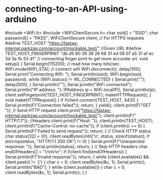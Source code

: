# connecting-to-an-API-using-arduino
#include <WiFi.h>
#include <WiFiClientSecure.h>
char ssid[] = "SSID";
char password[] = "PASS";
WiFiClientSecure client; // For HTTPS requests
#define TEST_HOST "https://fastag-internal.parkzap.com/account/mockable_test/" //Given URL
#define TEST_HOST_FINGERPRINT "db d5 80 39 39 26 68 31 ed 58 07 a5 31 af ec 3d 3a 1b 53 d1" // connecting finger print to get more accurate url.
void setup() {
Serial.begin(115200); // read how many bits/sec.
WiFi.mode(WIFI_STA); // connect wifi
WiFi.disconnect();
delay(100);
Serial.print("Connecting Wifi: ");
Serial.println(ssid);
WiFi.begin(ssid, password);
while (WiFi.status() != WL_CONNECTED) {
Serial.print(".");
delay(500);
}
Serial.println("");
Serial.println("WiFi connected");
Serial.println("IP address: ");
IPAddress ip = WiFi.localIP();
Serial.println(ip);
client.setFingerprint(TEST_HOST_FINGERPRINT);
makeHTTPRequest();
}
void makeHTTPRequest() {
if (!client.connect(TEST_HOST, 443))
{
Serial.println(F("Connection failed"));
return;
}
yield();
client.print(F("GET ")); // Send HTTP request
client.print("https://fastag-internal.parkzap.com/account/mockable_test/");
client.println(F(" HTTP/1.1"));
//Headers
client.print(F("Host: "));
client.println(TEST_HOST);
client.println(F("Cache-Control: no-cache"));
if (client.println() == 0)
{
Serial.println(F("Failed to send request"));
return;
}
// Check HTTP status
char status[32] = {0};
client.readBytesUntil('\r', status, sizeof(status));
if (strcmp(status, "HTTP/1.1 200 OK") != 0)
{
Serial.print(F("Unexpected response: "));
Serial.println(status);
return;
}
// Skip HTTP headers
char endOfHeaders[] = "\r\n\r\n";
if (!client.find(endOfHeaders))
{
Serial.println(F("Invalid response"));
return;
}
while (client.available() && client.peek() != '{')
{
char c = 0;
client.readBytes(&c, 1);
Serial.print(c);
Serial.println("BAD");
}
while (client.available()) {
char c = 0;
client.readBytes(&c, 1);
Serial.print(c);
}
}
